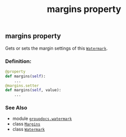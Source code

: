 ﻿---
title: margins property
second_title: GroupDocs.Watermark for Python via .NET API References
description: 
type: docs
url: /python-net/groupdocs.watermark/watermark/margins/
is_root: false
weight: 70
---

## margins property


Gets or sets the margin settings of this [`Watermark`](/watermark/python-net/groupdocs.watermark/watermark).
### Definition:
```python
@property
def margins(self):
    ...
@margins.setter
def margins(self, value):
    ...
```

### See Also
* module [`groupdocs.watermark`](../../)
* class [`Margins`](/watermark/python-net/groupdocs.watermark.watermarks/margins)
* class [`Watermark`](/watermark/python-net/groupdocs.watermark/watermark)
